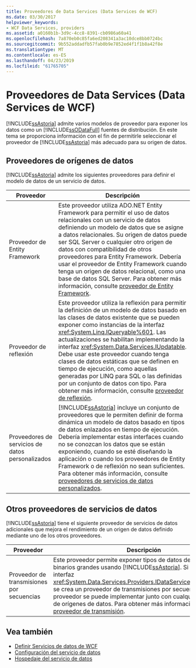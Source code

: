 ```yaml
---
title: Proveedores de Data Services (Data Services de WCF)
ms.date: 03/30/2017
helpviewer_keywords:
- WCF Data Services, providers
ms.assetid: a0160b1b-3d9c-4cc8-8391-cb0986a60a41
ms.openlocfilehash: 7a870eb0c85fa6ed208341a3ac10dce8bb0724bc
ms.sourcegitcommit: 9b552addadfb57fab0b9e7852ed4f1f1b8a42f8e
ms.translationtype: MT
ms.contentlocale: es-ES
ms.lasthandoff: 04/23/2019
ms.locfileid: "61765705"
---
```

# <a name="data-services-providers-wcf-data-services"></a>Proveedores de Data Services (Data Services de WCF)
[!INCLUDE[ssAstoria](../../../../includes/ssastoria-md.md)] admite varios modelos de proveedor para exponer los datos como un [!INCLUDE[ssODataFull](../../../../includes/ssodatafull-md.md)] fuentes de distribución. En este tema se proporciona información con el fin de permitirle seleccionar el proveedor de [!INCLUDE[ssAstoria](../../../../includes/ssastoria-md.md)] más adecuado para su origen de datos.  
  
## <a name="data-source-providers"></a>Proveedores de orígenes de datos  
 [!INCLUDE[ssAstoria](../../../../includes/ssastoria-md.md)] admite los siguientes proveedores para definir el modelo de datos de un servicio de datos.  
  
|Proveedor|Descripción|  
|--------------|-----------------|  
|Proveedor de Entity Framework|Este proveedor utiliza ADO.NET Entity Framework para permitir el uso de datos relacionales con un servicio de datos definiendo un modelo de datos que se asigne a datos relacionales. Su origen de datos puede ser SQL Server o cualquier otro origen de datos con compatibilidad de otros proveedores para Entity Framework. Debería usar el proveedor de Entity Framework cuando tenga un origen de datos relacional, como una base de datos SQL Server. Para obtener más información, consulte [proveedor de Entity Framework](../../../../docs/framework/data/wcf/entity-framework-provider-wcf-data-services.md).|  
|Proveedor de reflexión|Este proveedor utiliza la reflexión para permitir la definición de un modelo de datos basado en las clases de datos existente que se pueden exponer como instancias de la interfaz <xref:System.Linq.IQueryable%601>. Las actualizaciones se habilitan implementando la interfaz <xref:System.Data.Services.IUpdatable>. Debe usar este proveedor cuando tenga clases de datos estáticas que se definen en tiempo de ejecución, como aquellas generadas por LINQ para SQL o las definidas por un conjunto de datos con tipo. Para obtener más información, consulte [proveedor de reflexión](../../../../docs/framework/data/wcf/reflection-provider-wcf-data-services.md).|  
|Proveedores de servicios de datos personalizados|[!INCLUDE[ssAstoria](../../../../includes/ssastoria-md.md)] incluye un conjunto de proveedores que le permiten definir de forma dinámica un modelo de datos basado en tipos de datos enlazados en tiempo de ejecución. Debería implementar estas interfaces cuando no se conozcan los datos que se están exponiendo, cuando se esté diseñando la aplicación o cuando los proveedores de Entity Framework o de reflexión no sean suficientes. Para obtener más información, consulte [proveedores de servicios de datos personalizados](../../../../docs/framework/data/wcf/custom-data-service-providers-wcf-data-services.md).|  
  
## <a name="other-data-service-providers"></a>Otros proveedores de servicios de datos  
 [!INCLUDE[ssAstoria](../../../../includes/ssastoria-md.md)] tiene el siguiente proveedor de servicios de datos adicionales que mejora el rendimiento de un origen de datos definido mediante uno de los otros proveedores.  
  
|Proveedor|Descripción|  
|--------------|-----------------|  
|Proveedor de transmisiones por secuencias|Este proveedor permite exponer tipos de datos de objetos binarios grandes usando [!INCLUDE[ssAstoria](../../../../includes/ssastoria-md.md)]. Si implementa la interfaz <xref:System.Data.Services.Providers.IDataServiceStreamProvider>, se crea un proveedor de transmisiones por secuencias. Este proveedor se puede implementar junto con cualquier proveedor de orígenes de datos. Para obtener más información, consulte [proveedor de transmisión](../../../../docs/framework/data/wcf/streaming-provider-wcf-data-services.md).|  
  
## <a name="see-also"></a>Vea también

- [Definir Servicios de datos de WCF](../../../../docs/framework/data/wcf/defining-wcf-data-services.md)
- [Configuración del servicio de datos](../../../../docs/framework/data/wcf/configuring-the-data-service-wcf-data-services.md)
- [Hospedaje del servicio de datos](../../../../docs/framework/data/wcf/hosting-the-data-service-wcf-data-services.md)

